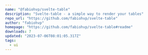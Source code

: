 ```yaml
---
name: "@fabiohvp/svelte-table"
description: "Svelte-table - a simple way to render your tables"
repo_url: "https://github.com/fabiohvp/svelte-table"
author: "fabiohvp"
homepage: "https://github.com/fabiohvp/svelte-table#readme"
downloads: 7
updated: "2023-07-06T08:01:05.317Z"
tags: 
  - ui
---
```

